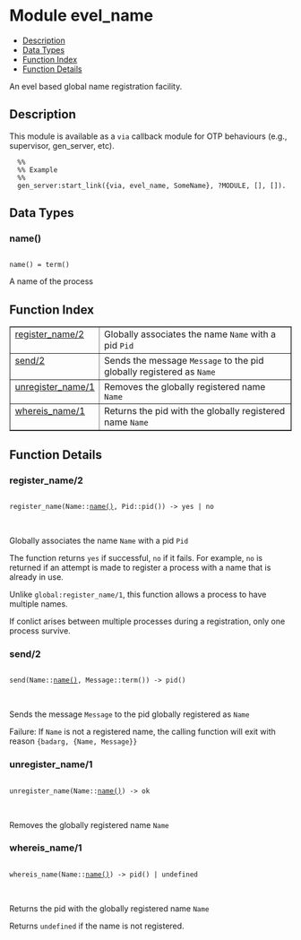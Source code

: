 

# Module evel_name #
* [Description](#description)
* [Data Types](#types)
* [Function Index](#index)
* [Function Details](#functions)

An evel based global name registration facility.

<a name="description"></a>

## Description ##

This module is available as a `via` callback module for OTP behaviours (e.g., supervisor, gen_server, etc).

```
  %%
  %% Example
  %%
  gen_server:start_link({via, evel_name, SomeName}, ?MODULE, [], []).
```


<a name="types"></a>

## Data Types ##




### <a name="type-name">name()</a> ###


<pre><code>
name() = term()
</code></pre>

 A name of the process

<a name="index"></a>

## Function Index ##


<table width="100%" border="1" cellspacing="0" cellpadding="2" summary="function index"><tr><td valign="top"><a href="#register_name-2">register_name/2</a></td><td>Globally associates the name <code>Name</code> with a pid <code>Pid</code></td></tr><tr><td valign="top"><a href="#send-2">send/2</a></td><td>Sends the message <code>Message</code> to the pid globally registered as <code>Name</code></td></tr><tr><td valign="top"><a href="#unregister_name-1">unregister_name/1</a></td><td>Removes the globally registered name <code>Name</code></td></tr><tr><td valign="top"><a href="#whereis_name-1">whereis_name/1</a></td><td>Returns the pid with the globally registered name <code>Name</code></td></tr></table>


<a name="functions"></a>

## Function Details ##

<a name="register_name-2"></a>

### register_name/2 ###

<pre><code>
register_name(Name::<a href="#type-name">name()</a>, Pid::pid()) -&gt; yes | no
</code></pre>
<br />

Globally associates the name `Name` with a pid `Pid`

The function returns `yes` if successful, `no` if it fails.
For example, `no` is returned if an attempt is made to register a process with a name that is already in use.

Unlike `global:register_name/1`, this function allows a process to have multiple names.

If conlict arises between multiple processes during a registration, only one process survive.

<a name="send-2"></a>

### send/2 ###

<pre><code>
send(Name::<a href="#type-name">name()</a>, Message::term()) -&gt; pid()
</code></pre>
<br />

Sends the message `Message` to the pid globally registered as `Name`

Failure: If `Name` is not a registered name, the calling function will exit with reason `{badarg, {Name, Message}}`

<a name="unregister_name-1"></a>

### unregister_name/1 ###

<pre><code>
unregister_name(Name::<a href="#type-name">name()</a>) -&gt; ok
</code></pre>
<br />

Removes the globally registered name `Name`

<a name="whereis_name-1"></a>

### whereis_name/1 ###

<pre><code>
whereis_name(Name::<a href="#type-name">name()</a>) -&gt; pid() | undefined
</code></pre>
<br />

Returns the pid with the globally registered name `Name`

Returns `undefined` if the name is not registered.

